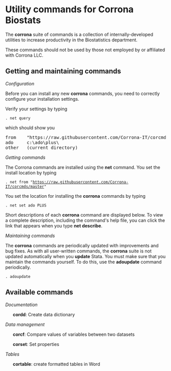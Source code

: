 <h1>Utility commands for Corrona Biostats</h1>

The <b>corrona</b> suite of commands is a collection of internally-developed
utilities to increase productivity in the Biostatistics department. 

<p>These commands should not be used by those not employed by or affiliated 
with Corrona LLC.</p>


<h2>Getting and maintaining commands</h2>

<p><i>Configuration</i></p>
<p>Before you can install any new <b>corrona</b> commands, you need to correctly
configure your installation settings.</p>

<p>Verify your settings by typing </p>

<code>. net query</code>

<p>which should show you</p>
<pre>
from    "https://raw.githubusercontent.com/Corrona-IT/corcmds/master"
ado     c:\ado\plus\
other   (current directory)
</pre>

<i>Getting commands</i>

The Corrona commands are installed using the <b>net</b> command. 
You set the install location by typing

<code>. net from "https://raw.githubusercontent.com/Corrona-IT/corcmds/master" </code>

You set the location for installing the <b>corrona</b> commands by typing

<code>. net set ado PLUS</code>

Short descriptions of each <b>corrona</b> command are displayed below. To view
a complete description, including the command's help file, you can click the
link that appears when you type <b>net describe</b>.

<i>Maintaining commands</i>

The <b>corrona</b> commands are periodically updated with improvements and bug
fixes.  As with all user-written commands, the <b>corrona</b> suite is not
updated automatically when you <b>update</b> Stata. You must make sure that
you maintain the commands yourself. To do this, use the <b>adoupdate</b>
command periodically. 

<code>. adoupdate</code>

<h2>Available commands</h2>

<p><i>Documentation</i></p>
<ul>
<item><b>cordd</b>: Create data dictionary</item>
</ul>

<p><i>Data management</i></p>
<ul>
<item><b>corcf</b>: Compare values of variables between two datasets</item>
  
<item><b>corset</b>: Set properties</item>
</ul>

<p><i>Tables</i></p>
<ul>
<item><b>cortable</b>: create formatted tables in Word</item>
</ul>

